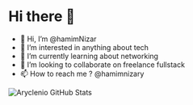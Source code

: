 # Hi there 👋 

- 👋 Hi, I’m @hamimNizar
- 👀 I’m interested in anything about tech 
- 🌱 I’m currently learning about networking
- 💞️ I’m looking to collaborate on freelance fullstack
- 📫 How to reach me ? @hamimnizary

![Aryclenio GitHub Stats](https://github-readme-stats.vercel.app/api?username=hamimNizar&show_icons=true)

<!---
hamimNizar/hamimNizar is a ✨ special ✨ repository because its `README.md` (this file) appears on your GitHub profile.
You can click the Preview link to take a look at your changes.
--->
